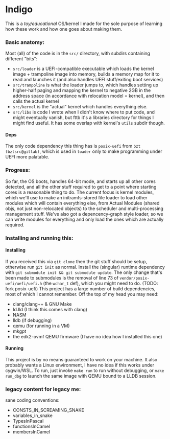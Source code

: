 # Indigo
This is a _toy/educational_ OS/kernel I made for the sole purpose of learning how these work and how one goes about making them.

### Basic anatomy:
Most (all) of the code is in the `src/` directory, with subdirs containing different "bits":
- `src/loader` is a UEFI-compatible executable which loads the kernel image + trampoline image into memory,
builds a memory map for it to read and launches it (and also handles UEFI stuff/exiting boot services)
- `src/trampoline` is what the loader jumps to, which handles setting up higher-half paging and mapping the kernel to negative 2GB
in the address space (in accordance with relocation model = kernel), and then calls the actual kernel
- `src/kernel` is the "actual" kernel which handles everything else.
- `src/libs` is code I wrote when I didn't know where to put code, and might eventually vanish, but fttb it's a libraries directory
for things I might find useful. It has some overlap with kernel's `utils` subdir though.
#### Deps
The only code dependency this thing has is `posix-uefi` from `bzt (bztsrc@gitlab)`, which is used in `loader` only
to make programming under UEFI more palatable.

### Progress:
So far, the OS boots, handles 64-bit mode, and starts up all other cores detected,
and all the other stuff required to get to a point where starting cores is a reasonable thing to do.
The current focus is kernel modules, which we'll use to make an initramfs-stored file loader to load
other modules which will contain everything else, from Actual Modules (shared objs, not just non-relocated objects)
to the scheduler and multi-processing management stuff.
We've also got a depencency-graph style loader, so we can write modules for everything and only load the ones which are actually required.

### Installing and running this:
#### Installing
If you received this via `git clone` then the git stuff should be setup, otherwise run `git init` as normal.
Install the (singular) runtime dependency with `git submodule init && git submodule update`. The only change that's been made to submodules is the removal
of line 73 of `vendor/posix-uefi/uefi/uefi.h` (the `wchar_t` def), which you might need to do. (TODO: fork posix-uefi)
This project has a large number of build dependencies, most of which I cannot remember. Off the top of my head you may need:
- clang/clang++ & GNU Make
- ld.lld (I think this comes with clang)
- NASM
- lldb (if debugging)
- qemu (for running in a VM)
- mkgpt
- the edk2-ovmf QEMU firmware (I have no idea how I installed this one)
#### Running
This project is by no means guaranteed to work on your machine.
It also probably wants a Linux environment, I have no idea if this works under cygwin/WSL.
To run, just invoke `make run` to run without debugging, or `make run_dbg` to launch the same image with QEMU bound to a LLDB session.

### legacy content for legacy me:
sane coding conventions:
- CONSTS\_IN\_SCREAMING\_SNAKE
- variables\_in\_snake
- TypesInPascal
- functionsInCamel
- membersInCamel
